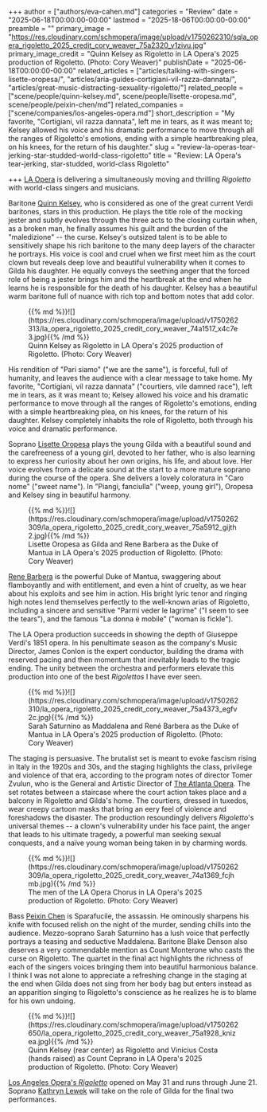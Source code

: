 +++
author = ["authors/eva-cahen.md"]
categories = "Review"
date = "2025-06-18T00:00:00-00:00"
lastmod = "2025-18-06T00:00:00-00:00"
preamble = ""
primary_image = "https://res.cloudinary.com/schmopera/image/upload/v1750262310/sqla_opera_rigoletto_2025_credit_cory_weaver_75a2320_v1zivu.jpg"
primary_image_credit = "Quinn Kelsey as Rigoletto in LA Opera's 2025 production of Rigoletto. (Photo: Cory Weaver)"
publishDate = "2025-06-18T00:00:00-00:00"
related_articles = ["articles/talking-with-singers-lisette-oropesa/", "articles/aria-guides-cortigiani-vil-razza-dannata/", "articles/great-music-distracting-sexuality-rigoletto/"]
related_people = ["scene/people/quinn-kelsey.md", scene/people/lisette-oropesa.md", scene/people/peixin-chen/md"]
related_companies = ["scene/companies/los-angeles-opera.md"]
short_description = "My favorite, "Cortigiani, vil razza dannata", left me in tears, as it was meant to; Kelsey allowed his voice and his dramatic performance to move through all the ranges of Rigoletto's emotions, ending with a simple heartbreaking plea, on his knees, for the return of his daughter."
slug = "review-la-operas-tear-jerking-star-studded-world-class-rigoletto"
title = "Review: LA Opera's tear-jerking, star-studded, world-class Rigoletto"

+++
[LA Opera](https://www.laopera.org/performances/2025/rigoletto) is delivering a simultaneously moving and thrilling _Rigoletto_ with world-class singers and musicians.

Baritone [Quinn Kelsey](/scene/people/qu8inn-kelsey/), who is considered as one of the great current Verdi baritones, stars in this production. He plays the title role of the mocking jester and subtly evolves through the three acts to the closing curtain when, as a broken man, he finally assumes his guilt and the burden of the "maledizione" -- the curse. Kelsey's outsized talent is to be able to sensitively shape his rich baritone to the many deep layers of the character he portrays. His voice is cool and cruel when we first meet him as the court clown but reveals deep love and beautiful vulnerability when it comes to Gilda his daughter. He equally conveys the seething anger that the forced role of being a jester brings him and the heartbreak at the end when he learns he is responsible for the death of his daughter. Kelsey has a beautiful warm baritone full of nuance with rich top and bottom notes that add color. 

<figure data-type="image">{{% md %}}![](https://res.cloudinary.com/schmopera/image/upload/v1750262313/la_opera_rigoletto_2025_credit_cory_weaver_74a1517_x4c7e3.jpg){{% /md %}}
<figcaption>Quinn Kelsey as Rigoletto in LA Opera's 2025 production of Rigoletto. (Photo: Cory Weaver)</figcaption>
</figure>

His rendition of "Pari siamo" ("we are the same"), is forceful, full of humanity, and leaves the audience with a clear message to take home. My favorite, "Cortigiani, vil razza dannata" ("courtiers, vile damned race"), left me in tears, as it was meant to; Kelsey allowed his voice and his dramatic performance to move through all the ranges of Rigoletto's emotions, ending with a simple heartbreaking plea, on his knees, for the return of his daughter. Kelsey completely inhabits the role of Rigoletto, both through his voice and dramatic performance.

Soprano [Lisette Oropesa](/scene/people/lisette-oropesa/) plays the young Gilda with a beautiful sound and the carefreeness of a young girl, devoted to her father, who is also learning to express her curiosity about her own origins, his life, and about love. Her voice evolves from a delicate sound at the start to a more mature soprano during the course of the opera. She delivers a lovely coloratura in "Caro nome" ("sweet name"). In "Piangi, fanciulla" ("weep, young girl"), Oropesa and Kelsey sing in beautiful harmony.

<figure data-type="image">{{% md %}}![](https://res.cloudinary.com/schmopera/image/upload/v1750262309/la_opera_rigoletto_2025_credit_cory_weaver_75a5912_gijth2.jpg){{% /md %}}
<figcaption>Lisette Oropesa as Gilda and Rene Barbera as the Duke of Mantua in LA Opera's 2025 production of Rigoletto. (Photo: Cory Weaver)</figcaption>
</figure>

[Rene Barbera](/scene/people/rene-barbera/) is the powerful Duke of Mantua, swaggering about flamboyantly and with entitlement, and even a hint of cruelty, as we hear about his exploits and see him in action. His bright lyric tenor and ringing high notes lend themselves perfectly to the well-known arias of Rigoletto, including a sincere and sensitive "Parmi veder le lagrime" ("I seem to see the tears"), and the famous "La donna è mobile" ("woman is fickle").

The LA Opera production succeeds in showing the depth of Giuseppe Verdi's 1851 opera. In his penultimate season as the company's Music Director, James Conlon is the expert conductor, building the drama with reserved pacing and then momentum that inevitably leads to the tragic ending. The unity between the orchestra and performers elevate this production into one of the best _Rigolettos_ I have ever seen. 

<figure data-type="image">{{% md %}}![](https://res.cloudinary.com/schmopera/image/upload/v1750262310/la_opera_rigoletto_2025_credit_cory_weaver_75a4373_egfv2c.jpg){{% /md %}}
<figcaption>Sarah Saturnino as Maddalena and René Barbera as the Duke of Mantua in LA Opera's 2025 production of Rigoletto. (Photo: Cory Weaver)</figcaption>
</figure>

The staging is persuasive. The brutalist set is meant to evoke fascism rising in Italy in the 1920s and 30s, and the staging highlights the class, privilege and violence of that era, according to the program notes of director Tomer Zvulun, who is the General and Artistic Director of [The Atlanta Opera](/scene/companies/the-atlanta-opera/). The set rotates between a staircase where the court action takes place and a balcony in Rigoletto and Gilda's home. The courtiers, dressed in tuxedos, wear creepy cartoon masks that bring an eery feel of violence and foreshadows the disaster. The production resoundingly delivers _Rigoletto_'s universal themes -- a clown's vulnerability under his face paint, the anger that leads to his ultimate tragedy, a powerful man seeking sexual conquests, and a naïve young woman being taken in by charming words.

<figure data-type="image">{{% md %}}![](https://res.cloudinary.com/schmopera/image/upload/v1750262309/la_opera_rigoletto_2025_credit_cory_weaver_74a1369_fcjhmb.jpg){{% /md %}}
<figcaption>The men of the LA Opera Chorus in LA Opera's 2025 production of Rigoletto. (Photo: Cory Weaver)</figcaption>
</figure>

Bass [Peixin Chen](/scene/people/peixin-chen/) is Sparafucile, the assassin. He ominously sharpens his knife with focused relish on the night of the murder, sending chills into the audience. Mezzo-soprano Sarah Saturnino has a lush voice that perfectly portrays a teasing and seductive Maddalena. Baritone Blake Denson also deserves a very commendable mention as Count Monterone who casts the curse on Rigoletto. The quartet in the final act highlights the richness of each of the singers voices bringing them into beautiful harmonious balance. I think I was not alone to appreciate a refreshing change in the staging at the end when Gilda does not sing from her body bag but enters instead as an apparition singing to Rigoletto's conscience as he realizes he is to blame for his own undoing.

<figure data-type="image">{{% md %}}![](https://res.cloudinary.com/schmopera/image/upload/v1750262650/la_opera_rigoletto_2025_credit_cory_weaver_75a1928_knizea.jpg){{% /md %}}
<figcaption>Quinn Kelsey (rear center) as Rigoletto and Vinícius Costa (hands raised) as Count Ceprano in LA Opera's 2025 production of Rigoletto. (Photo: Cory Weaver)</figcaption>
</figure>

[Los Angeles Opera's _Rigoletto_](https://www.laopera.org/performances/2025/rigoletto) opened on May 31 and runs through June 21. Soprano [Kathryn Lewek](/scene/people/kathryn-lewek/) will take on the role of Gilda for the final two performances.